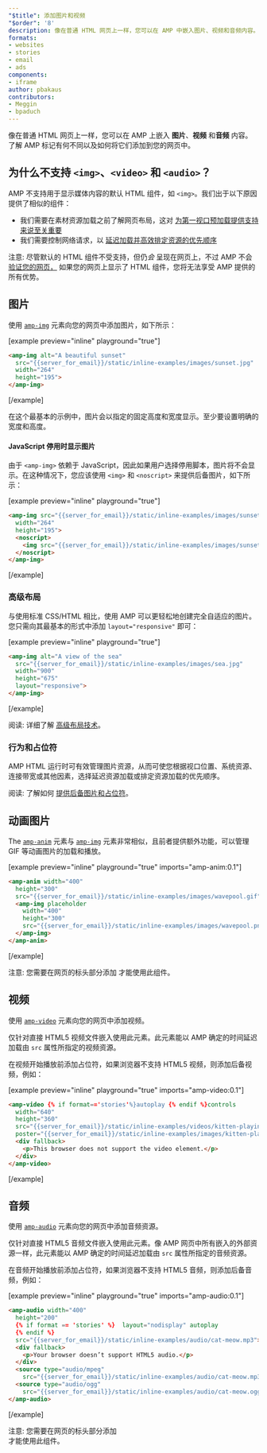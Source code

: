 ```yaml
---
"$title": 添加图片和视频
"$order": '8'
description: 像在普通 HTML 网页上一样，您可以在 AMP 中嵌入图片、视频和音频内容。了解 AMP 等效项有何不同以及如何…
formats:
- websites
- stories
- email
- ads
components:
- iframe
author: pbakaus
contributors:
- Meggin
- bpaduch
---
```


像在普通 HTML 网页上一样，您可以在 AMP 上嵌入 **图片**、**视频** 和**音频** 内容。了解 AMP 标记有何不同以及如何将它们添加到您的网页中。

## 为什么不支持 `<img>`、`<video>` 和 `<audio>`？

AMP 不支持用于显示媒体内容的默认 HTML 组件，如 `<img>`。我们出于以下原因提供了相似的组件：

- 我们需要在素材资源加载之前了解网页布局，这对 [为第一视口预加载提供支持来说至关重要](../../../../about/how-amp-works.html#size-all-resources-statically)
- 我们需要控制网络请求，以 [延迟加载并高效排定资源的优先顺序](../../../../about/how-amp-works.html#prioritize-resource-loading)

注意: 尽管默认的 HTML 组件不受支持，但仍*会*  呈现在网页上，不过 AMP 不会 [验证您的网页，](../../../../documentation/guides-and-tutorials/learn/validation-workflow/validate_amp.md) 如果您的网页上显示了 HTML 组件，您将无法享受 AMP 提供的所有优势。

## 图片

使用 [`amp-img`](../../../../documentation/components/reference/amp-img.md) 元素向您的网页中添加图片，如下所示：

[example preview="inline" playground="true"]
```html
<amp-img alt="A beautiful sunset"
  src="{{server_for_email}}/static/inline-examples/images/sunset.jpg"
  width="264"
  height="195">
</amp-img>
```
[/example]

在这个最基本的示例中，图片会以指定的固定高度和宽度显示。至少要设置明确的宽度和高度。

#### JavaScript 停用时显示图片

由于 `<amp-img>` 依赖于 JavaScript，因此如果用户选择停用脚本，图片将不会显示。在这种情况下，您应该使用 `<img>` 和 `<noscript>` 来提供后备图片，如下所示：

[example preview="inline" playground="true"]
```html
<amp-img src="{{server_for_email}}/static/inline-examples/images/sunset.jpg"
  width="264"
  height="195">
  <noscript>
    <img src="{{server_for_email}}/static/inline-examples/images/sunset.jpg" width="264" height="195" />
  </noscript>
</amp-img>
```
[/example]

### 高级布局

与使用标准 CSS/HTML 相比，使用 AMP 可以更轻松地创建完全自适应的图片。您只需向其最基本的形式中添加 `layout="responsive"` 即可：

[example preview="inline" playground="true"]
```html
<amp-img alt="A view of the sea"
  src="{{server_for_email}}/static/inline-examples/images/sea.jpg"
  width="900"
  height="675"
  layout="responsive">
</amp-img>
```
[/example]

阅读: 详细了解 [高级布局技术](../../../../documentation/guides-and-tutorials/develop/style_and_layout/control_layout.md)。

### 行为和占位符

AMP HTML 运行时可有效管理图片资源，从而可使您根据视口位置、系统资源、连接带宽或其他因素，选择延迟资源加载或排定资源加载的优先顺序。

阅读: 了解如何 [提供后备图片和占位符](../../../../documentation/guides-and-tutorials/develop/style_and_layout/placeholders.md)。

## 动画图片

The [`amp-anim`](../../../../documentation/components/reference/amp-anim.md) 元素与 [`amp-img`](../../../../documentation/components/reference/amp-img.md) 元素非常相似，且前者提供额外功能，可以管理 GIF 等动画图片的加载和播放。

[example preview="inline" playground="true" imports="amp-anim:0.1"]
```html
<amp-anim width="400"
  height="300"
  src="{{server_for_email}}/static/inline-examples/images/wavepool.gif">
  <amp-img placeholder
    width="400"
    height="300"
    src="{{server_for_email}}/static/inline-examples/images/wavepool.png">
  </amp-img>
</amp-anim>
```
[/example]

注意: 您需要在网页的标头部分添加 <code><script async custom-element="amp-anim" src="https://cdn.ampproject.org/v0/amp-anim-0.1.js"></script></code> 才能使用此组件。

## 视频

使用 [`amp-video`](../../../../documentation/components/reference/amp-video.md) 元素向您的网页中添加视频。

仅针对直接 HTML5 视频文件嵌入使用此元素。此元素能以 AMP 确定的时间延迟加载由 `src` 属性所指定的视频资源。

在视频开始播放前添加占位符，如果浏览器不支持 HTML5 视频，则添加后备视频，例如：

[example preview="inline" playground="true" imports="amp-video:0.1"]
```html
<amp-video {% if format=='stories'%}autoplay {% endif %}controls
  width="640"
  height="360"
  src="{{server_for_email}}/static/inline-examples/videos/kitten-playing.mp4"
  poster="{{server_for_email}}/static/inline-examples/images/kitten-playing.png">
  <div fallback>
    <p>This browser does not support the video element.</p>
  </div>
</amp-video>
```
[/example]

## 音频

使用 [`amp-audio`](../../../../documentation/components/reference/amp-audio.md) 元素向您的网页中添加音频资源。

仅针对直接 HTML5 音频文件嵌入使用此元素。像 AMP 网页中所有嵌入的外部资源一样，此元素能以 AMP 确定的时间延迟加载由 `src` 属性所指定的音频资源。

在音频开始播放前添加占位符，如果浏览器不支持 HTML5 音频，则添加后备音频，例如：

[example preview="inline" playground="true" imports="amp-audio:0.1"]
```html
<amp-audio width="400"
  height="200"
  {% if format == 'stories' %}  layout="nodisplay" autoplay
  {% endif %}
  src="{{server_for_email}}/static/inline-examples/audio/cat-meow.mp3">
  <div fallback>
    <p>Your browser doesn’t support HTML5 audio.</p>
  </div>
  <source type="audio/mpeg"
    src="{{server_for_email}}/static/inline-examples/audio/cat-meow.mp3">
  <source type="audio/ogg"
    src="{{server_for_email}}/static/inline-examples/audio/cat-meow.ogg">
</amp-audio>
```
[/example]

注意: 您需要在网页的标头部分添加 <code> <script async custom-element="amp-audio" src="https://cdn.ampproject.org/v0/amp-audio-0.1.js"></script></code> 才能使用此组件。

